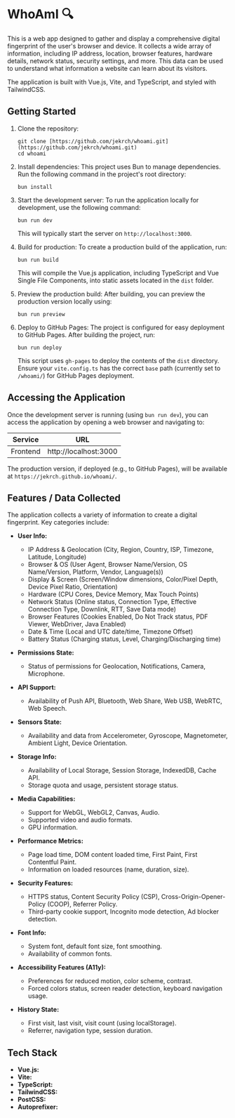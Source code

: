 # WhoAmI :mag:

This is a web app designed to gather and display a comprehensive digital fingerprint of the user's browser and device. It collects a wide array of information, including IP address, location, browser features, hardware details, network status, security settings, and more. This data can be used to understand what information a website can learn about its visitors.

The application is built with Vue.js, Vite, and TypeScript, and styled with TailwindCSS.

## Getting Started

1.  Clone the repository:
    ```
    git clone [https://github.com/jekrch/whoami.git](https://github.com/jekrch/whoami.git)
    cd whoami
    ```

2.  Install dependencies:
    This project uses Bun to manage dependencies. Run the following command in the project's root directory:
    ```
    bun install
    ```

3.  Start the development server:
    To run the application locally for development, use the following command:
    ```
    bun run dev
    ```
    This will typically start the server on `http://localhost:3000`.

4.  Build for production:
    To create a production build of the application, run:
    ```
    bun run build
    ```
    This will compile the Vue.js application, including TypeScript and Vue Single File Components, into static assets located in the `dist` folder.

5.  Preview the production build:
    After building, you can preview the production version locally using:
    ```
    bun run preview
    ```

6.  Deploy to GitHub Pages:
    The project is configured for easy deployment to GitHub Pages. After building the project, run:
    ```
    bun run deploy
    ```
    This script uses `gh-pages` to deploy the contents of the `dist` directory. Ensure your `vite.config.ts` has the correct `base` path (currently set to `/whoami/`) for GitHub Pages deployment.

## Accessing the Application

Once the development server is running (using `bun run dev`), you can access the application by opening a web browser and navigating to:

| Service       | URL                   |
|---------------|-----------------------|
| Frontend      | http://localhost:3000 |

The production version, if deployed (e.g., to GitHub Pages), will be available at `https://jekrch.github.io/whoami/`.

## Features / Data Collected

The application collects a variety of information to create a digital fingerprint. Key categories include:

* **User Info:**
    * IP Address & Geolocation (City, Region, Country, ISP, Timezone, Latitude, Longitude)
    * Browser & OS (User Agent, Browser Name/Version, OS Name/Version, Platform, Vendor, Language(s))
    * Display & Screen (Screen/Window dimensions, Color/Pixel Depth, Device Pixel Ratio, Orientation)
    * Hardware (CPU Cores, Device Memory, Max Touch Points)
    * Network Status (Online status, Connection Type, Effective Connection Type, Downlink, RTT, Save Data mode)
    * Browser Features (Cookies Enabled, Do Not Track status, PDF Viewer, WebDriver, Java Enabled)
    * Date & Time (Local and UTC date/time, Timezone Offset)
    * Battery Status (Charging status, Level, Charging/Discharging time)

* **Permissions State:**
    * Status of permissions for Geolocation, Notifications, Camera, Microphone.

* **API Support:**
    * Availability of Push API, Bluetooth, Web Share, Web USB, WebRTC, Web Speech.

* **Sensors State:**
    * Availability and data from Accelerometer, Gyroscope, Magnetometer, Ambient Light, Device Orientation.

* **Storage Info:**
    * Availability of Local Storage, Session Storage, IndexedDB, Cache API.
    * Storage quota and usage, persistent storage status.

* **Media Capabilities:**
    * Support for WebGL, WebGL2, Canvas, Audio.
    * Supported video and audio formats.
    * GPU information.

* **Performance Metrics:**
    * Page load time, DOM content loaded time, First Paint, First Contentful Paint.
    * Information on loaded resources (name, duration, size).

* **Security Features:**
    * HTTPS status, Content Security Policy (CSP), Cross-Origin-Opener-Policy (COOP), Referrer Policy.
    * Third-party cookie support, Incognito mode detection, Ad blocker detection.

* **Font Info:**
    * System font, default font size, font smoothing.
    * Availability of common fonts.

* **Accessibility Features (A11y):**
    * Preferences for reduced motion, color scheme, contrast.
    * Forced colors status, screen reader detection, keyboard navigation usage.

* **History State:**
    * First visit, last visit, visit count (using localStorage).
    * Referrer, navigation type, session duration.

## Tech Stack

* **Vue.js:** 
* **Vite:** 
* **TypeScript:** 
* **TailwindCSS:** 
* **PostCSS:** 
* **Autoprefixer:**